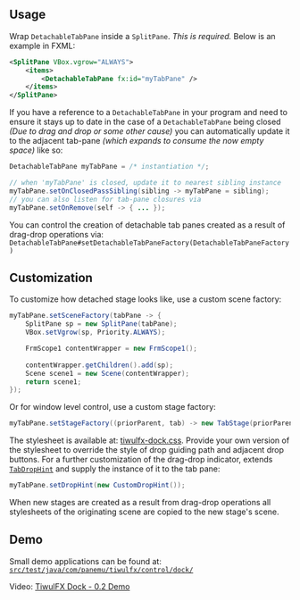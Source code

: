 ## Usage

Wrap `DetachableTabPane` inside a `SplitPane`. _This is required._ Below is an example in FXML:
```xml
<SplitPane VBox.vgrow="ALWAYS">
	<items>
		<DetachableTabPane fx:id="myTabPane" />
	</items>
</SplitPane>
```

If you have a reference to a `DetachableTabPane` in your program and need to ensure it stays up to date in the case of a `DetachableTabPane` being closed _(Due to drag and drop or some other cause)_ you can automatically update it to the adjacent tab-pane _(which expands to consume the now empty space)_ like so:
```java
DetachableTabPane myTabPane = /* instantiation */;

// when 'myTabPane' is closed, update it to nearest sibling instance
myTabPane.setOnClosedPassSibling(sibling -> myTabPane = sibling);
// you can also listen for tab-pane closures via
myTabPane.setOnRemove(self -> { ... });
```

You can control the creation of detachable tab panes created as a result of drag-drop operations via: `DetachableTabPane#setDetachableTabPaneFactory(DetachableTabPaneFactory)`

## Customization

To customize how detached stage looks like, use a custom scene factory:
```java
myTabPane.setSceneFactory(tabPane -> {
	SplitPane sp = new SplitPane(tabPane);
	VBox.setVgrow(sp, Priority.ALWAYS);

	FrmScope1 contentWrapper = new FrmScope1();
	
	contentWrapper.getChildren().add(sp);
	Scene scene1 = new Scene(contentWrapper);
	return scene1;
});
```
Or for window level control, use a custom stage factory:
```java
myTabPane.setStageFactory((priorParent, tab) -> new TabStage(priorParent, tab));
```

The stylesheet is available at: [tiwulfx-dock.css](https://github.com/panemu/tiwulfx-dock/blob/main/src/main/resources/com/panemu/tiwulfx/control/dock/tiwulfx-dock.css).
Provide your own version of the stylesheet to override the style of drop guiding path and adjacent drop buttons. For a further customization of the drag-drop indicator, extends [`TabDropHint`](https://github.com/panemu/tiwulfx-dock/blob/main/src/main/java/com/panemu/tiwulfx/control/dock/TabDropHint.java) and supply the instance of it to the tab pane:
```java
myTabPane.setDropHint(new CustomDropHint());
```

When new stages are created as a result from drag-drop operations all stylesheets of the originating scene are copied to the new stage's scene.

## Demo

Small demo applications can be found at: [`src/test/java/com/panemu/tiwulfx/control/dock/`](https://github.com/panemu/tiwulfx-dock/tree/main/src/test/java/com/panemu/tiwulfx/control/dock)

Video: [TiwulFX Dock - 0.2 Demo](https://www.youtube.com/watch?v=YzVmCDTQv4M)